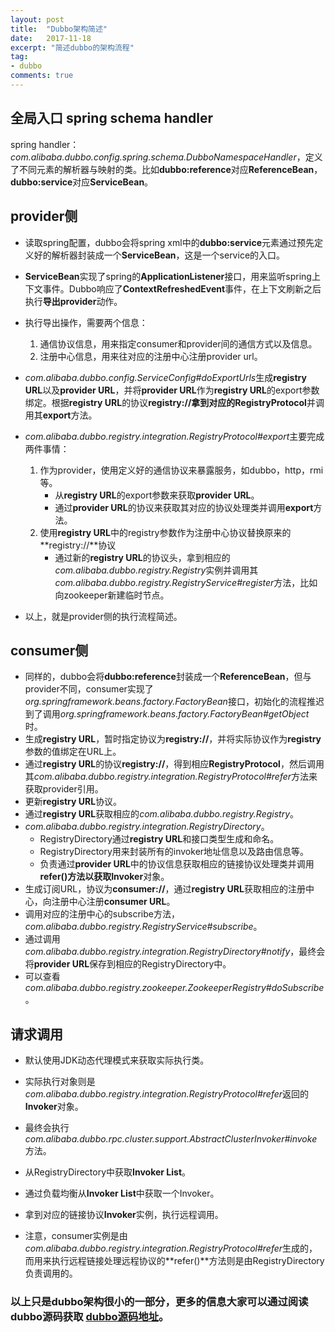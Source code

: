 ```yaml
---
layout: post
title:  "Dubbo架构简述"
date:   2017-11-18
excerpt: "简述dubbo的架构流程"
tag:
- dubbo
comments: true
---
```


## 全局入口 spring schema handler

spring handler：*com.alibaba.dubbo.config.spring.schema.DubboNamespaceHandler*，定义了不同元素的解析器与映射的类。比如**dubbo:reference**对应**ReferenceBean**，**dubbo:service**对应**ServiceBean**。

## provider侧

* 读取spring配置，dubbo会将spring xml中的**dubbo:service**元素通过预先定义好的解析器封装成一个**ServiceBean**，这是一个service的入口。
* **ServiceBean**实现了spring的**ApplicationListener**接口，用来监听spring上下文事件。Dubbo响应了**ContextRefreshedEvent**事件，在上下文刷新之后执行**导出provider**动作。
* 执行导出操作，需要两个信息： 
    1. 通信协议信息，用来指定consumer和provider间的通信方式以及信息。
    2. 注册中心信息，用来往对应的注册中心注册provider url。
* *com.alibaba.dubbo.config.ServiceConfig#doExportUrls*生成**registry URL**以及**provider URL**，并将**provider URL**作为**registry URL**的export参数绑定。根据**registry URL**的协议**registry://**拿到对应的**RegistryProtocol**并调用其**export**方法。
* *com.alibaba.dubbo.registry.integration.RegistryProtocol#export*主要完成两件事情：
    1. 作为provider，使用定义好的通信协议来暴露服务，如dubbo，http，rmi等。
        * 从**registry URL**的export参数来获取**provider URL**。
        * 通过**provider URL**的协议来获取其对应的协议处理类并调用**export**方法。
    2. 使用**registry URL**中的registry参数作为注册中心协议替换原来的**registry://**协议
        * 通过新的**registry URL**的协议头，拿到相应的*com.alibaba.dubbo.registry.Registry*实例并调用其*com.alibaba.dubbo.registry.RegistryService#register*方法，比如向zookeeper新建临时节点。

* 以上，就是provider侧的执行流程简述。

## consumer侧

* 同样的，dubbo会将**dubbo:reference**封装成一个**ReferenceBean**，但与provider不同，consumer实现了*org.springframework.beans.factory.FactoryBean*接口，初始化的流程推迟到了调用*org.springframework.beans.factory.FactoryBean#getObject*时。
* 生成**registry URL**，暂时指定协议为**registry://**，并将实际协议作为**registry**参数的值绑定在URL上。
* 通过**registry URL**的协议**registry://**，得到相应**RegistryProtocol**，然后调用其*com.alibaba.dubbo.registry.integration.RegistryProtocol#refer*方法来获取provider引用。
* 更新**registry URL**协议。
* 通过**registry URL**获取相应的*com.alibaba.dubbo.registry.Registry*。
* *com.alibaba.dubbo.registry.integration.RegistryDirectory*。
    * RegistryDirectory通过**registry URL**和接口类型生成和命名。
    * RegistryDirectory用来封装所有的invoker地址信息以及路由信息等。
    * 负责通过**provider URL**中的协议信息获取相应的链接协议处理类并调用**refer()**方法以获取**Invoker**对象。
* 生成订阅URL，协议为**consumer://**，通过**registry URL**获取相应的注册中心，向注册中心注册**consumer URL**。
* 调用对应的注册中心的subscribe方法，*com.alibaba.dubbo.registry.RegistryService#subscribe*。
* 通过调用*com.alibaba.dubbo.registry.integration.RegistryDirectory#notify*，最终会将**provider URL**保存到相应的RegistryDirectory中。
* 可以查看*com.alibaba.dubbo.registry.zookeeper.ZookeeperRegistry#doSubscribe*。

## 请求调用

* 默认使用JDK动态代理模式来获取实际执行类。
* 实际执行对象则是*com.alibaba.dubbo.registry.integration.RegistryProtocol#refer*返回的**Invoker**对象。
* 最终会执行*com.alibaba.dubbo.rpc.cluster.support.AbstractClusterInvoker#invoke*方法。
* 从RegistryDirectory中获取**Invoker List**。
* 通过负载均衡从**Invoker List**中获取一个Invoker。
* 拿到对应的链接协议**Invoker**实例，执行远程调用。

* 注意，consumer实例是由*com.alibaba.dubbo.registry.integration.RegistryProtocol#refer*生成的，而用来执行远程链接处理远程协议的**refer()**方法则是由RegistryDirectory负责调用的。

### 以上只是dubbo架构很小的一部分，更多的信息大家可以通过阅读dubbo源码获取 [dubbo源码地址](https://github.com/alibaba/dubbo)。

